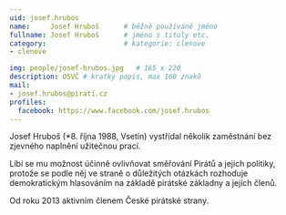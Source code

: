 ```yaml
---
uid: josef.hrubos
name:     Josef Hruboš  	# běžně používáné jméno
fullname: Josef Hruboš  	# jméno s tituly etc.
category:                   # kategorie: clenove
- clenove

img: people/josef-hrubos.jpg   # 165 x 220
description: OSVČ # kratký popis, max 160 znaků
mail:
- josef.hrubos@pirati.cz
profiles:
  facebook: https://www.facebook.com/josef.hrubos
---
```


Josef Hruboš (*8. října 1988, Vsetín) vystřídal několik zaměstnání bez zjevného naplnění užitečnou prací.

Líbí se mu možnost účinně ovlivňovat směřování Pirátů a jejich politiky, protože se podle něj ve straně o důležitých otázkách rozhoduje demokratickým hlasováním na základě pirátské základny a jejích členů.

Od roku 2013 aktivním členem České pirátské strany.
